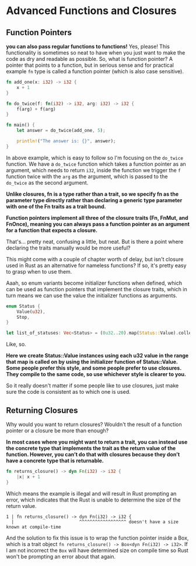 # Advanced Functions and Closures

## Function Pointers

**you can also pass regular functions to functions!** Yes, please! This functionality is sometimes so neat to have when you just want to make the code as dry and readable as possible. So, what is function pointer? A pointer that points to a function, but in serious sense and for practical example `fn` type is called a function pointer (which is also case sensitive).

```rs
fn add_one(x: i32) -> i32 {
    x + 1
}

fn do_twice(f: fn(i32) -> i32, arg: i32) -> i32 {
    f(arg) + f(arg)
}

fn main() {
    let answer = do_twice(add_one, 5);

    println!("The answer is: {}", answer);
}
```

In above example, which is easy to follow so I'm focusing on the `do_twice` function. We have a `do_twice` function which takes a function pointer as an argument, which needs to return `i32`, inside the function we trigger the `f` function twice with the `arg` as the argument, which is passed to the `do_twice` as the second argument.

**Unlike closures, fn is a type rather than a trait, so we specify fn as the parameter type directly rather than declaring a generic type parameter with one of the Fn traits as a trait bound.**

**Function pointers implement all three of the closure traits (Fn, FnMut, and FnOnce), meaning you can always pass a function pointer as an argument for a function that expects a closure.**

That's... pretty neat, confusing a little, but neat. But is there a point where declaring the traits manually would be more useful?

This might come with a couple of chapter worth of delay, but isn't closure used in Rust as an alternative for nameless functions? If so, it's pretty easy to grasp when to use them.

Aaah, so enum variants become initializer functions when defined, which can be used as function pointers that implement the closure traits, which in turn means we can use the value the initializer functions as arguments.

```rs
enum Status {
    Value(u32),
    Stop,
}

let list_of_statuses: Vec<Status> = (0u32..20).map(Status::Value).collect();
```

Like, so.

**Here we create Status::Value instances using each u32 value in the range that map is called on by using the initializer function of Status::Value. Some people prefer this style, and some people prefer to use closures. They compile to the same code, so use whichever style is clearer to you.**

So it really doesn't matter if some people like to use closures, just make sure the code is consistent as to which one is used.

## Returning Closures

Why would you want to return closures? Wouldn't the result of a function pointer or a closure be more than enough?

**In most cases where you might want to return a trait, you can instead use the concrete type that implements the trait as the return value of the function. However, you can’t do that with closures because they don’t have a concrete type that is returnable.**

```rs
fn returns_closure() -> dyn Fn(i32) -> i32 {
    |x| x + 1
}
```

Which means the example is illegal and will result in Rust prompting an error, which indicates that the Rust is unable to determine the size of the return value.

```
1 | fn returns_closure() -> dyn Fn(i32) -> i32 {
  |                         ^^^^^^^^^^^^^^^^^^ doesn't have a size known at compile-time
```

And the solution to fix this issue is to wrap the function pointer inside a Box, which is a trait object `fn returns_closure() -> Box<dyn Fn(i32) -> i32>`. If I am not incorrect the `Box` will have determined size on compile time so Rust won't be prompting an error about that again.